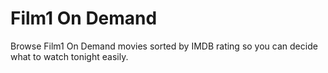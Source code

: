 Film1 On Demand
===============

Browse Film1 On Demand movies sorted by IMDB rating so you can decide what to watch tonight easily.
